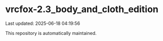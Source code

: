 # vrcfox-2.3_body_and_cloth_edition

Last updated: 2025-06-18 04:19:56

This repository is automatically maintained.

